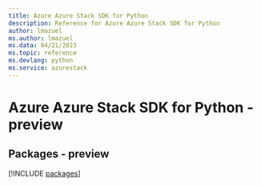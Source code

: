 ```yaml
---
title: Azure Azure Stack SDK for Python
description: Reference for Azure Azure Stack SDK for Python
author: lmazuel
ms.author: lmazuel
ms.data: 04/21/2023
ms.topic: reference
ms.devlang: python
ms.service: azurestack
---
```

# Azure Azure Stack SDK for Python - preview
## Packages - preview
[!INCLUDE [packages](azure-stack-index.md)]